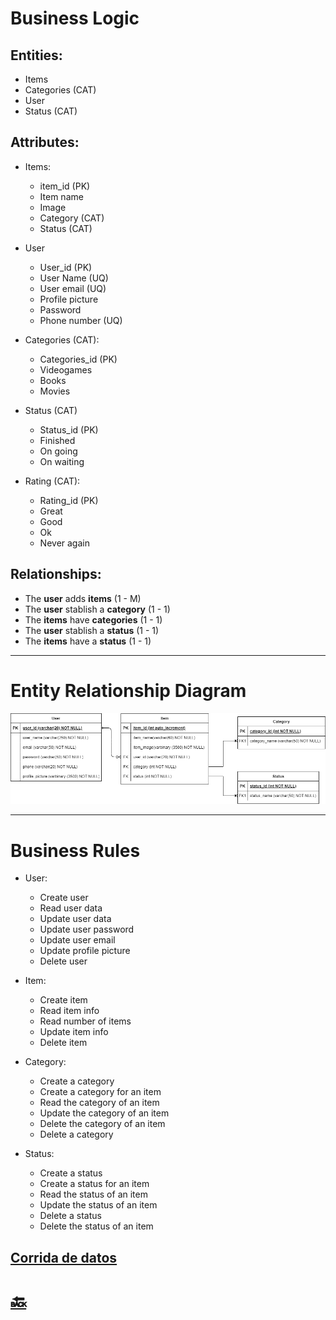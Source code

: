 # Business Logic

## Entities:
- Items
- Categories (CAT)
- User
- Status (CAT)

## Attributes:
- Items:
    - item_id (PK)
    - Item name
    - Image
    - Category (CAT)
    - Status (CAT)

- User
    - User_id (PK)
    - User Name (UQ)
    - User email (UQ)
    - Profile picture
    - Password
    - Phone number (UQ)

- Categories (CAT):
    - Categories_id (PK)
    - Videogames
    - Books
    - Movies

- Status (CAT)
    - Status_id (PK)
    - Finished
    - On going
    - On waiting

- Rating (CAT):
    - Rating_id (PK)
    - Great
    - Good
    - Ok
    - Never again

## Relationships:
- The **user** adds **items** (1 - M)
- The **user** stablish a **category** (1 - 1)
- The **items** have **categories** (1 - 1)
- The **user** stablish a **status** (1 - 1)
- The **items** have a **status** (1 - 1)

---
# Entity Relationship Diagram
![ERD](../Images/DER.png)

---
# Business Rules
- User:
    - Create user
    - Read user data
    - Update user data
    - Update user password
    - Update user email
    - Update profile picture
    - Delete user

- Item:
    - Create item
    - Read item info
    - Read number of items
    - Update item info
    - Delete item

- Category:
    - Create a category
    - Create a category for an item
    - Read the category of an item
    - Update the category of an item
    - Delete the category of an item
    - Delete a category

- Status:
    - Create a status
    - Create a status for an item
    - Read the status of an item
    - Update the status of an item
    - Delete a status
    - Delete the status of an item 
## [Corrida de datos](Corrida_Datos.xlsx)

# [🔙](../README.md)